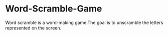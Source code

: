 # Word-Scramble-Game
Word scramble is a word-making game.The goal is to unscramble the letters represented on the screen.
